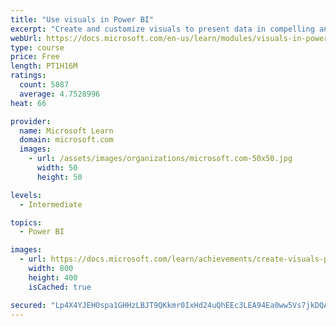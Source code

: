 ```yaml
---
title: "Use visuals in Power BI"
excerpt: "Create and customize visuals to present data in compelling and insightful ways."
webUrl: https://docs.microsoft.com/en-us/learn/modules/visuals-in-power-bi/
type: course
price: Free
length: PT1H16M
ratings:
  count: 5087
  average: 4.7528996
heat: 66

provider:
  name: Microsoft Learn
  domain: microsoft.com
  images:
    - url: /assets/images/organizations/microsoft.com-50x50.jpg
      width: 50
      height: 50

levels:
  - Intermediate

topics:
  - Power BI

images:
  - url: https://docs.microsoft.com/learn/achievements/create-visuals-power-bi-desktop-social.png
    width: 800
    height: 400
    isCached: true

secured: "Lp4X4YJEHOspa1GHHzLBJT9QKkmr0IxHd24uQhEEc3LEA94Ea0ww5Vs7jkDQAs1YyhMukQCqEOoiN5di9AFRoJwAp7S45gXVrJRzHORBBS4K/Sw8DRj5Rp/0Fcz30qMMcRWZHztEDEDl0HSNu1kCrckFeQpADpuYXOHizwL2kTooFcUCIc3avwNS6AZz0sK+GWb2N6QEAAshKD730UGQNnxPG/lpGzPYvQYcvD1All3GHneYn1vkRna78BP0eLlhXfYMzRhQL4HUg3LJ8nrmHnbyY3t2qcs1Q63/2wkY7R5RQ5tAqEiCnRbuGzn6q7qVD5E4OddXUOmjbtcG9c3RMM4K3dgXjF8+dgLWWFUoXbzxbTqsm1MVwookwY0kIqMacD9zCR2Y3tip3wBTqqi5InOQF0OF1aCUQQft6gX8ctQ=;eV6FsIGFSv1OAGdDpxGumA=="
---
```


